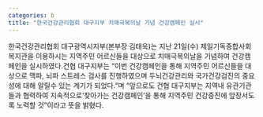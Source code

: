 ```yaml
---
categories: b
title: "한국건강관리협회 대구지부 치매극복의날 기념 건강캠페인 실시"
---
```

한국건강관리협회 대구광역시지부(본부장 김태욱)는 지난 21일(수) 제일기독종합사회복지관을 이용하시는 지역주민 어르신들을 대상으로 치매극복의날을 기념하여 건강캠페인을 실시하였다.건협 대구지부는 “이번 건강캠페인을 통해 지역주민 어르신들을 대상으로 맥파, 뇌파 스트레스 검사를 진행하였으며 두뇌건강관리와 국가건강검진의 중요성에 대해 알릴수 있는 계기가 되었다.”며 “앞으로도 건협 대구지부는 지역내 유관기관들과 협력하여 지속적으로‘찾아가는 건강캠페인’을 통해 지역주민 건강증진에 앞장서도록 노력할 것”이라고 뜻을 밝혔다.